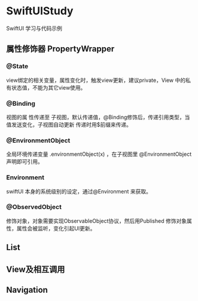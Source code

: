 # SwiftUIStudy
SwiftUI 学习与代码示例

## 属性修饰器 PropertyWrapper

### @State 
view绑定的相关变量，属性变化时，触发view更新，建议private，View 中的私有状态值，不能为其它view使用。
### @Binding
视图的属 性传递至 子视图，默认传递值，@Binding修饰后，传递引用类型，当值发送变化，子视图自动更新 传递时用$前缀来传递。
### @EnvironmentObject
全局环境传递变量 .environmentObject(x) ，在子视图里 @EnvironmentObject 声明即可引用。
### Environment
swiftUI 本身的系统级别的设定，通过@Environment 来获取。
### @ObservedObject 
修饰对象，对象需要实现ObservableObject协议，然后用Published 修饰对象属性，属性会被监听，变化引起UI更新。

## List

## View及相互调用 

## Navigation
